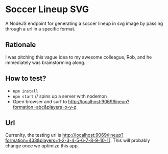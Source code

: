 # Soccer Lineup SVG

A NodeJS endpoint for generating a soccer lineup in svg image by passing through a url in a specific format.

## Rationale

I was pitching this vague idea to my awesome colleague, Rob, and he immediately was brainstorming along.

## How to test?

- `npm install`
- `npm start` // spins up a server with nodemon
- Open browser and surf to [http://localhost:9069/lineup?formation=abc&players=x-y-z](http://localhost:9069/lineup?formation=abc&players=x-y-z)

## Url

Currenlty, the testing url is [http://localhost:9069/lineup?formation=433&players=1-2-3-4-5-6-7-8-9-10-11](http://localhost:9069/lineup?formation=433&players=1-2-3-4-5-6-7-8-9-10-11). This will probably change once we optimize this app.
